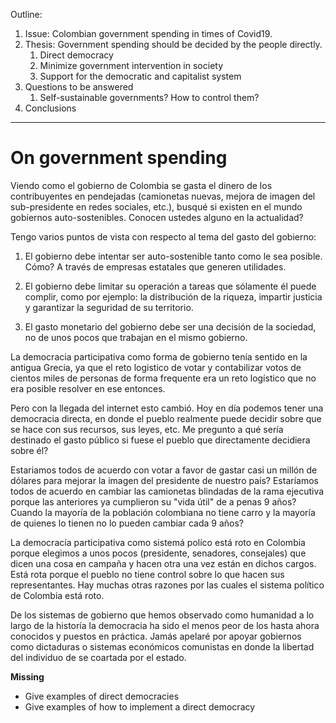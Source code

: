 Outline:
1. Issue: Colombian government spending in times of Covid19.
1. Thesis: Government spending should be decided by the people directly.
   1. Direct democracy
   1. Minimize government intervention in society
   1. Support for the democratic and capitalist system
1. Questions to be answered
   1. Self-sustainable governments? How to control them?
1. Conclusions

---

# On government spending

Viendo como el gobierno de Colombia se gasta el dinero de los contribuyentes en pendejadas (camionetas nuevas, mejora de imagen del sub-presidente en redes sociales, etc.), busqué si existen en el mundo gobiernos auto-sostenibles. Conocen ustedes alguno en la actualidad?

Tengo varios puntos de vista con respecto al tema del gasto del gobierno:

1. El gobierno debe intentar ser auto-sostenible tanto como le sea posible. Cómo? A través de empresas estatales que generen utilidades.

2. El gobierno debe limitar su operación a tareas que sólamente él puede complir, como por ejemplo: la distribución de la riqueza, impartir justicia y garantizar la seguridad de su territorio.

3. El gasto monetario del gobierno debe ser una decisión de la sociedad, no de unos pocos que trabajan en el mismo gobierno.

La democracia participativa como forma de gobierno tenía sentido en la antigua Grecia, ya que el reto logistico de votar y contabilizar votos de cientos miles de personas de forma frequente era un reto logístico que no era posible resolver en ese entonces.

Pero con la llegada del internet esto cambió. Hoy en día podemos tener una democracia directa, en donde el pueblo realmente puede decidir sobre que se hace con sus recursos, sus leyes, etc. Me pregunto a qué sería destinado el gasto público si fuese el pueblo que directamente decidiera sobre él?

Estariamos todos de acuerdo con votar a favor de gastar casi un millón de dólares para mejorar la imagen del presidente de nuestro país? Estaríamos todos de acuerdo en cambiar las camionetas blindadas de la rama ejecutiva porque las anteriores ya cumplieron su "vida útil" de a penas 9 años? Cuando la mayoría de la población colombiana no tiene carro y la mayoría de quienes lo tienen no lo pueden cambiar cada 9 años?

La democracía participativa como sistemá políco está roto en Colombia porque elegimos a unos pocos (presidente, senadores, consejales) que dicen una cosa en campaña y hacen otra una vez están en dichos cargos. Está rota porque el pueblo no tiene control sobre lo que hacen sus representantes. Hay muchas otras razones por las cuales el sistema político de Colombia está roto.

De los sistemas de gobierno que hemos observado como humanidad a lo largo de la historía la democracia ha sido el menos peor de los hasta ahora conocidos y puestos en práctica. Jamás apelaré por apoyar gobiernos como dictaduras o sistemas económicos comunistas en donde la libertad del individuo de se coartada por el estado.

**Missing**

* Give examples of direct democracies
* Give examples of how to implement a direct democracy
